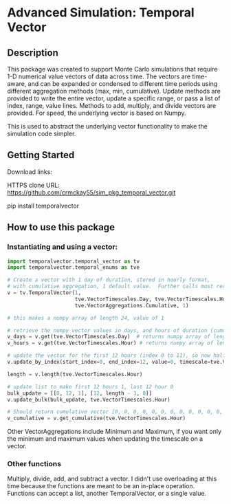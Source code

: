 # Advanced Simulation: Temporal Vector

## Description

This package was created to support Monte Carlo simulations that require 1-D numerical value vectors of data 
across time.  The vectors are time-aware, and can be expanded or condensed to different time periods using different
aggregation methods (max, min, cumulative).  Update methods are provided to write the entire vector, update a 
specific range, or pass a list of index, range, value lines.  Methods to add, multiply, and divide vectors are provided.
For speed, the underlying vector is based on Numpy.  

This is used to abstract the underlying vector functionality to make the simulation code simpler.


## Getting Started

Download links:

HTTPS clone URL: https://github.com/crmckay55/sim_pkg_temporal_vector.git

pip install temporalvector


## How to use this package

### Instantiating and using a vector:
```python
import temporalvector.temporal_vector as tv
import temporalvector.temporal_enums as tve

# Create a vector with 1 day of duration, stored in hourly format, 
# with cumulative aggregation, 1 default value.  Further calls must recognize base vector is in Hour format
v = tv.TemporalVector(1, 
                      tve.VectorTimescales.Day, tve.VectorTimescales.Hour, 
                      tve.VectorAggregations.Cumulative, 1)

# this makes a numpy array of length 24, value of 1 

# retrieve the numpy vector values in days, and hours of duration (cumulative)
v_days = v.get(tve.VectorTimescales.Day)  # returns numpy array of length 1, value 24 (because cumulative aggregation)
v_hours = v.get(tve.VectorTimescales.Hour) # returns numpy array of length 24, value 1

# update the vector for the first 12 hours (index 0 to 11), so now half zeroes, half 1's
v.update_by_index(start_index=0, end_index=12, value=0, timescale=tve.VectorTimescales.Hour)

length = v.length(tve.VectorTimescales.Hour)

# update list to make first 12 hours 1, last 12 hour 0
bulk_update = [[0, 12, 1], [12, length - 1, 0]]
v.update_bulk(bulk_update, tve.VectorTimescales.Hour)

# Should return cumulative vector [0, 0, 0, 0, 0, 0, 0, 0, 0, 0, 0, 0, 1, 2, 3, 4, 5, 6, 7, 8, 9, 10, 11, 12]
v_cumulative = v.get_cumulative(tve.VectorTimescales.Hour)

```

Other VectorAggregations include Minimum and Maximum, if you want only the minimum and maximum values when 
updating the timescale on a vector.


### Other functions

Multiply, divide, add, and subtract a vector.  I didn't use overloading at this time because the functions are meant
to be an in-place operation.  Functions can accept a list, another TemporalVector, or a single value.